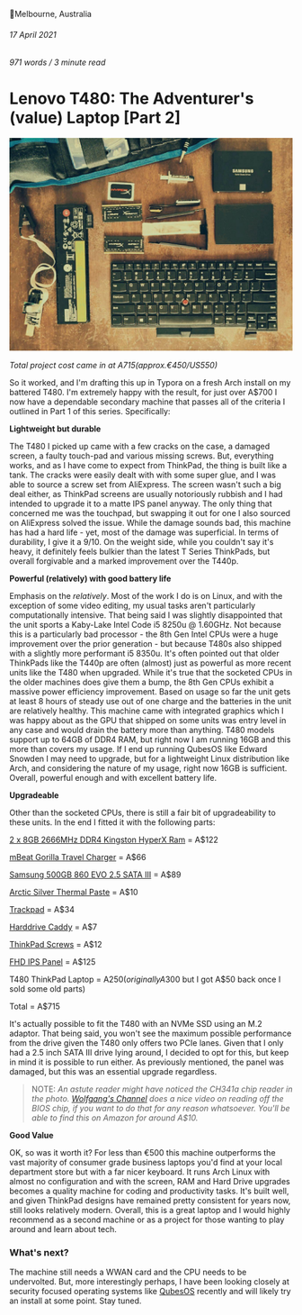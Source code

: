 📍Melbourne, Australia

###### 17 April 2021

###### 971 words / 3 minute read

# Lenovo T480: The Adventurer's (value) Laptop [Part 2]

![Lenovo T480](/static/adventure_laptop_002.jpg)

_Total project cost came in at A$715 (approx. €450/ US$550)_

So it worked, and I'm drafting this up in Typora on a fresh Arch install on my battered T480. I'm extremely happy with the result, for just over A$700 I now have a dependable secondary machine that passes all of the criteria I outlined in Part 1 of this series. Specifically:

**Lightweight but durable**

The T480 I picked up came with a few cracks on the case, a damaged screen, a faulty touch-pad and various missing screws. But, everything works, and as I have come to expect from ThinkPad, the thing is built like a tank. The cracks were easily dealt with with some super glue, and I was able to source a screw set from AliExpress. The screen wasn't such a big deal either, as ThinkPad screens are usually notoriously rubbish and I had intended to upgrade it to a matte IPS panel anyway. The only thing that concerned me was the touchpad, but swapping it out for one I also sourced on AliExpress solved the issue. While the damage sounds bad, this machine has had a hard life - yet, most of the damage was superficial. In terms of durability, I give it a 9/10. On the weight side, while you couldn't say it's heavy, it definitely feels bulkier than the latest T Series ThinkPads, but overall forgivable and a marked improvement over the T440p.

**Powerful (relatively) with good battery life**

Emphasis on the _relatively_. Most of the work I do is on Linux, and with the exception of some video editing, my usual tasks aren't particularly computationally intensive. That being said I was slightly disappointed that the unit sports a Kaby-Lake Intel Code i5 8250u @ 1.60GHz. Not because this is a particularly bad processor - the 8th Gen Intel CPUs were a huge improvement over the prior generation - but because T480s also shipped with a slightly more performant i5 8350u. It's often pointed out that older ThinkPads like the T440p are often (almost) just as powerful as more recent units like the T480 when upgraded. While it's true that the socketed CPUs in the older machines does give them a bump, the 8th Gen CPUs exhibit a massive power efficiency improvement. Based on usage so far the unit gets at least 8 hours of steady use out of one charge and the batteries in the unit are relatively healthy. This machine came with integrated graphics which I was happy about as the GPU that shipped on some units was entry level in any case and would drain the battery more than anything. T480 models support up to 64GB of DDR4 RAM, but right now I am running 16GB and this more than covers my usage. If I end up running QubesOS like Edward Snowden I may need to upgrade, but for a lightweight Linux distribution like Arch, and considering the nature of my usage, right now 16GB is sufficient. Overall, powerful enough and with excellent battery life.

**Upgradeable**

Other than the socketed CPUs, there is still a fair bit of upgradeability to these units. In the end I fitted it with the following parts:

[2 x 8GB 2666MHz DDR4 Kingston HyperX Ram](https://www.amazon.com.au/gp/product/B0722Q3243/ref=ppx_yo_dt_b_asin_title_o05_s00?ie=UTF8&psc=1) = A$122

[mBeat Gorilla Travel Charger](https://www.amazon.com.au/gp/product/B078PW24RQ/ref=ppx_yo_dt_b_asin_title_o04_s00?ie=UTF8&psc=1) = A$66

[Samsung 500GB 860 EVO 2.5 SATA III](https://www.amazon.com.au/500GB-SSD-860-EVO-SATA/dp/B079FL9YQ6/ref=sr_1_4?dchild=1&keywords=samsung+sata&qid=1618621799&s=computers&sr=1-4) = A$89

[Arctic Silver Thermal Paste](https://www.amazon.com.au/Arctic-Silver-High-Density-AS5-3-5G-Compound/dp/B0087X728K/ref=sr_1_1?crid=35Z62SQYHB8NJ&dchild=1&keywords=artic+silver+thermal+paste&qid=1618627233&sprefix=artic+silver+the%2Caps%2C360&sr=8-1) = A$10

[Trackpad](https://www.aliexpress.com/item/4000388336308.html?spm=a2g0s.9042311.0.0.60de4c4d8RZJQp) = A$34

[Harddrive Caddy](https://www.aliexpress.com/item/1005001949307182.html?spm=a2g0s.9042311.0.0.60de4c4d8RZJQp) = A$7

[ThinkPad Screws](https://trade.aliexpress.com/orderList.htm?spm=a2g0o.home.1000001.31.650c2145HN2dzG&tracelog=ws_topbar) = A$12

[FHD IPS Panel](https://www.aliexpress.com/item/4001153042037.html?spm=a2g0s.9042311.0.0.60de4c4d8RZJQp) = A$125

T480 ThinkPad Laptop = A$250 (originally A$300 but I got A$50 back once I sold some old parts)

Total = A$715

It's actually possible to fit the T480 with an NVMe SSD using an M.2 adaptor. That being said, you won't see the maximum possible performance from the drive given the T480 only offers two PCIe lanes. Given that I only had a 2.5 inch SATA III drive lying around, I decided to opt for this, but keep in mind it is possible to run either. As previously mentioned, the panel was damaged, but this was an essential upgrade regardless.

> NOTE: _An astute reader might have noticed the CH341a chip reader in the photo. [Wolfgang's Channel](https://www.youtube.com/watch?v=ce7kqUEccUM) does a nice video on reading off the BIOS chip, if you want to do that for any reason whatsoever. You'll be able to find this on Amazon for around A$10._

**Good Value**

OK, so was it worth it? For less than €500 this machine outperforms the vast majority of consumer grade business laptops you'd find at your local department store but with a far nicer keyboard. It runs Arch Linux with almost no configuration and with the screen, RAM and Hard Drive upgrades becomes a quality machine for coding and productivity tasks. It's built well, and given ThinkPad designs have remained pretty consistent for years now, still looks relatively modern. Overall, this is a great laptop and I would highly recommend as a second machine or as a project for those wanting to play around and learn about tech.

### What's next?

The machine still needs a WWAN card and the CPU needs to be undervolted. But, more interestingly perhaps, I have been looking closely at security focused operating systems like [QubesOS](https://www.qubes-os.org/) recently and will likely try an install at some point. Stay tuned.
